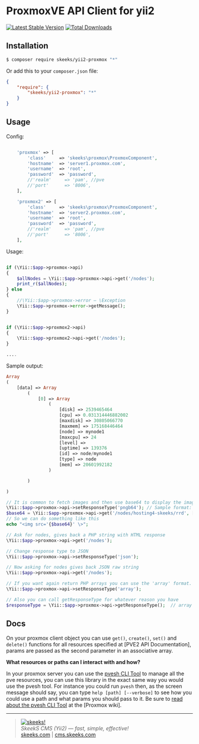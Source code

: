 ProxmoxVE API Client for yii2
================

[![Latest Stable Version](https://img.shields.io/packagist/v/skeeks/yii2-proxmox.svg)](https://packagist.org/packages/skeeks/yii2-proxmox)
[![Total Downloads](https://img.shields.io/packagist/dt/skeeks/yii2-proxmox.svg)](https://packagist.org/packages/skeeks/yii2-proxmox)

Installation
------------

```sh
$ composer require skeeks/yii2-proxmox "*"
```

Or add this to your `composer.json` file:

```json
{
    "require": {
        "skeeks/yii2-proxmox": "*"
    }
}
```

Usage
-----

Config:

```php

    'proxmox' => [
        'class'     => 'skeeks\proxmox\ProxmoxComponent',
        'hostname'  => 'server1.proxmox.com',
        'username'  => 'root',
        'password'  => 'password',
        //'realm'     => 'pam', //pve
        //'port'      => '8006',
    ],

    'proxmox2' => [
        'class'     => 'skeeks\proxmox\ProxmoxComponent',
        'hostname'  => 'server2.proxmox.com',
        'username'  => 'root',
        'password'  => 'password',
        //'realm'     => 'pam', //pve
        //'port'      => '8006',
    ],

````

Usage:

```php

if (\Yii::$app->proxmox->api)
{
    $allNodes = \Yii::$app->proxmox->api->get('/nodes');
    print_r($allNodes);
} else
{
    //\Yii::$app->proxmox->error — \Exception
    \Yii::$app->proxmox->error->getMessage();
}


if (\Yii::$app->proxmox2->api)
{
    \Yii::$app->proxmox2->api->get('/nodes');
}

....

````


Sample output:

```php
Array
(
    [data] => Array
        (
            [0] => Array
                (
                    [disk] => 2539465464
                    [cpu] => 0.031314446882002
                    [maxdisk] => 30805066770
                    [maxmem] => 175168446464
                    [node] => mynode1
                    [maxcpu] => 24
                    [level] =>
                    [uptime] => 139376
                    [id] => node/mynode1
                    [type] => node
                    [mem] => 20601992182
                )

        )

)
```

```php
// It is common to fetch images and then use base64 to display the image easily in a webpage
\Yii::$app->proxmox->api->setResponseType('pngb64'); // Sample format: data:image/png;base64,iVBORw0KGgoAAAA...
$base64 = \Yii::$app->proxmox->api->get('/nodes/hosting4-skeeks/rrd', ['ds' => 'cpu', 'timeframe' => 'day']);
// So we can do something like this
echo "<img src='{$base64}' \>";
```

```php
// Ask for nodes, gives back a PHP string with HTML response
\Yii::$app->proxmox->api->get('/nodes');

// Change response type to JSON
\Yii::$app->proxmox->api->setResponseType('json');

// Now asking for nodes gives back JSON raw string
\Yii::$app->proxmox->api->get('/nodes');

// If you want again return PHP arrays you can use the 'array' format.
\Yii::$app->proxmox->api->setResponseType('array');

// Also you can call getResponseType for whatever reason you have
$responseType = \Yii::$app->proxmox->api->getResponseType();  // array
```


Docs
----

On your proxmox client object you can use `get()`, `create()`, `set()` and `delete()` functions for all resources specified at [PVE2 API Documentation], params are passed as the second parameter in an associative array.

**What resources or paths can I interact with and how?**

In your proxmox server you can use the [pvesh CLI Tool](http://pve.proxmox.com/wiki/Proxmox_VE_API#Using_.27pvesh.27_to_access_the_API) to manage all the pve resources, you can use this library in the exact same way you would use the pvesh tool. For instance you could run `pvesh` then, as the screen message should say, you can type `help [path] [--verbose]` to see how you could use a path and what params you should pass to it. Be sure to [read about the pvesh CLI Tool](http://pve.proxmox.com/wiki/Proxmox_VE_API#Using_.27pvesh.27_to_access_the_API) at the [Proxmox wiki].


___

> [![skeeks!](https://skeeks.com/img/logo/logo-no-title-80px.png)](https://skeeks.com)  
<i>SkeekS CMS (Yii2) — fast, simple, effective!</i>  
[skeeks.com](https://skeeks.com) | [cms.skeeks.com](https://cms.skeeks.com)

